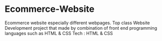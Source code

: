 # Ecommerce-Website
 Ecommerce website especially different webpages. Top class Website Development project that made by combination of front end programming languages such as HTML &amp; CSS  Tech : HTML &amp; CSS
